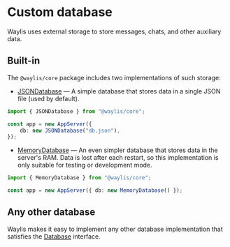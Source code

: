 # Custom database

Waylis uses external storage to store messages, chats, and other auxiliary data.

## Built-in

The `@waylis/core` package includes two implementations of such storage:

-   [JSONDatabase](https://github.com/waylis/core/blob/master/src/database/json/json.ts) — A simple database that stores data in a single JSON file (used by default).

```ts
import { JSONDatabase } from "@waylis/core";
```

```ts
const app = new AppServer({
    db: new JSONDatabase("db.json"),
});
```

-   [MemoryDatabase](https://github.com/waylis/core/blob/master/src/database/memory/memory.ts) — An even simpler database that stores data in the server's RAM. Data is lost after each restart, so this implementation is only suitable for testing or development mode.

```ts
import { MemoryDatabase } from "@waylis/core";
```

```ts
const app = new AppServer({ db: new MemoryDatabase() });
```

## Any other database

Waylis makes it easy to implement any other database implementation that satisfies the [Database](https://github.com/waylis/core/blob/master/src/database/database.ts) interface.
